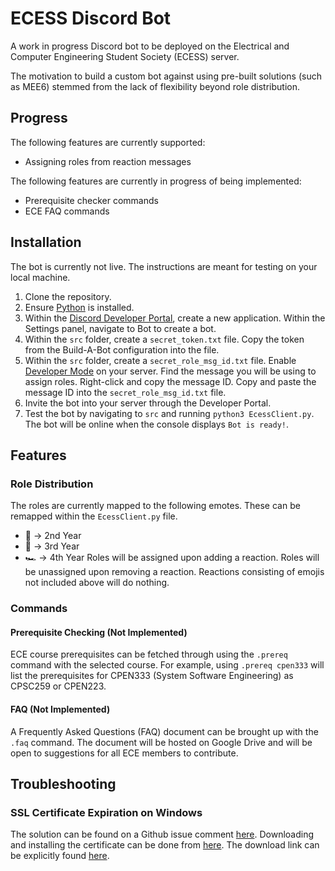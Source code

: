 # ECESS Discord Bot
A work in progress Discord bot to be deployed on the Electrical and Computer Engineering Student Society (ECESS) server. 

The motivation to build a custom bot against using pre-built solutions (such as MEE6) stemmed from the lack of flexibility beyond role distribution. 

## Progress
The following features are currently supported:
- Assigning roles from reaction messages

The following features are currently in progress of being implemented:
- Prerequisite checker commands
- ECE FAQ commands

## Installation
The bot is currently not live. The instructions are meant for testing on your local machine.
1. Clone the repository.
2. Ensure [Python](https://www.python.org/) is installed. 
3. Within the [Discord Developer Portal](https://discord.com/developers/applications), create a new application. Within the Settings panel, navigate to Bot to create a bot.
4. Within the `src` folder, create a `secret_token.txt` file. Copy the token from the Build-A-Bot configuration into the file.
5. Within the `src` folder, create a `secret_role_msg_id.txt` file. Enable [Developer Mode](https://discordia.me/en/developer-mode) on your server. Find the message you will be using to assign roles. Right-click and copy the message ID. Copy and paste the message ID into the `secret_role_msg_id.txt` file.
6. Invite the bot into your server through the Developer Portal.  
7. Test the bot by navigating to `src` and running `python3 EcessClient.py`. The bot will be online when the console displays `Bot is ready!`.

## Features
### Role Distribution
The roles are currently mapped to the following emotes.
These can be remapped within the `EcessClient.py` file. 
- :red_car: -> 2nd Year
- :blue_car: -> 3rd Year
- :racing_car: -> 4th Year
Roles will be assigned upon adding a reaction. Roles will be unassigned upon removing a reaction. Reactions consisting of emojis not included above will do nothing.

### Commands
#### Prerequisite Checking (Not Implemented)
ECE course prerequisites can be fetched through using the `.prereq` command with the selected course. For example, using `.prereq cpen333` will list the prerequisites for CPEN333 (System Software Engineering) as CPSC259 or CPEN223.

#### FAQ (Not Implemented)
A Frequently Asked Questions (FAQ) document can be brought up with the `.faq` command. The document will be hosted on Google Drive and will be open to suggestions for all ECE members to contribute.

## Troubleshooting
### SSL Certificate Expiration on Windows
The solution can be found on a Github issue comment [here](https://github.com/Rapptz/discord.py/issues/4159#issuecomment-640107584). Downloading and installing the certificate can be done from [here](https://crt.sh/?id=2835394). The download link can be explicitly found [here](https://beans-took-my-kids.reeee.ee/38qB2n.png).
